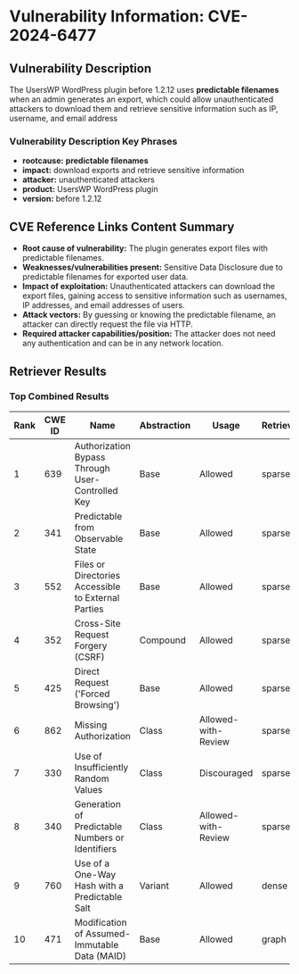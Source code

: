 # Vulnerability Information: CVE-2024-6477

## Vulnerability Description
The UsersWP WordPress plugin before 1.2.12 uses **predictable filenames** when an admin generates an export, which could allow unauthenticated attackers to download them and retrieve sensitive information such as IP, username, and email address

### Vulnerability Description Key Phrases
- **rootcause:** **predictable filenames**
- **impact:** download exports and retrieve sensitive information
- **attacker:** unauthenticated attackers
- **product:** UsersWP WordPress plugin
- **version:** before 1.2.12

## CVE Reference Links Content Summary
- **Root cause of vulnerability:** The plugin generates export files with predictable filenames.
- **Weaknesses/vulnerabilities present:** Sensitive Data Disclosure due to predictable filenames for exported user data.
- **Impact of exploitation:** Unauthenticated attackers can download the export files, gaining access to sensitive information such as usernames, IP addresses, and email addresses of users.
- **Attack vectors:** By guessing or knowing the predictable filename, an attacker can directly request the file via HTTP.
- **Required attacker capabilities/position:** The attacker does not need any authentication and can be in any network location.

## Retriever Results

### Top Combined Results

| Rank | CWE ID | Name | Abstraction | Usage  | Retrievers | Individual Scores |
|------|--------|------|-------------|-------|------------|-------------------|
| 1 | 639 | Authorization Bypass Through User-Controlled Key | Base | Allowed | sparse | 0.203 |
| 2 | 341 | Predictable from Observable State | Base | Allowed | sparse | 0.199 |
| 3 | 552 | Files or Directories Accessible to External Parties | Base | Allowed | sparse | 0.197 |
| 4 | 352 | Cross-Site Request Forgery (CSRF) | Compound | Allowed | sparse | 0.195 |
| 5 | 425 | Direct Request ('Forced Browsing') | Base | Allowed | sparse | 0.195 |
| 6 | 862 | Missing Authorization | Class | Allowed-with-Review | sparse | 0.194 |
| 7 | 330 | Use of Insufficiently Random Values | Class | Discouraged | sparse | 0.191 |
| 8 | 340 | Generation of Predictable Numbers or Identifiers | Class | Allowed-with-Review | sparse | 0.190 |
| 9 | 760 | Use of a One-Way Hash with a Predictable Salt | Variant | Allowed | dense | 0.480 |
| 10 | 471 | Modification of Assumed-Immutable Data (MAID) | Base | Allowed | graph | 0.002 |

